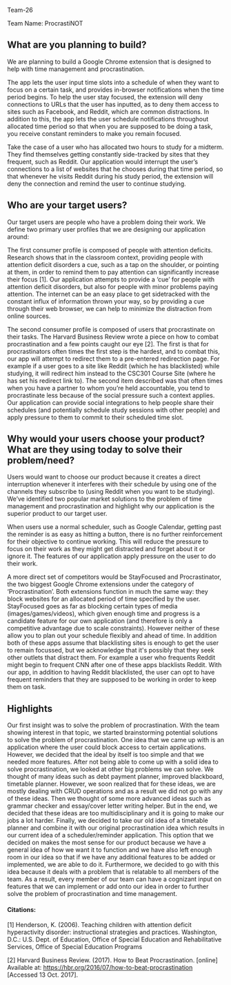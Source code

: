 Team-26 

Team Name: ProcrastiNOT

## What are you planning to build?


We are planning to build a Google Chrome extension that is designed to help with time management and procrastination. 

The app lets the user input time slots into a schedule of when they want to focus on a certain task, and provides in-browser notifications when the time period begins. To help the user stay focused, the extension will deny connections to URLs that the user has inputted, as to deny them access to sites such as Facebook, and Reddit, which are common distractions. In addition to this, the app lets the user schedule notifications throughout allocated time period so that when you are supposed to be doing a task, you receive constant reminders to make you remain focused. 

Take the case of a user who has allocated two hours to study for a midterm. They find themselves getting constantly side-tracked by sites that they frequent, such as Reddit. Our application would interrupt the user’s connections to a list of websites that he chooses during that time period, so that whenever he visits Reddit during his study period, the extension will deny the connection and remind the user to continue studying.


## Who are your target users?

Our target users are people who have a problem doing their work. We define two primary user profiles that we are designing our application around:

The first consumer profile is composed of people with attention deficits. Research shows that in the classroom context, providing people with attention deficit disorders a cue, such as a tap on the shoulder, or pointing at them, in order to remind them to pay attention can significantly increase their focus [1]. Our application attempts to provide a ‘cue’ for people with attention deficit disorders, but also for people with minor problems paying attention. The internet can be an easy place to get sidetracked with the constant influx of information thrown your way, so by providing a cue through their web browser, we can help to minimize the distraction from online sources.

The second consumer profile is composed of users that procrastinate on their tasks. The Harvard Business Review wrote a piece on how to combat procrastination and a few points caught our eye [2]. The first is that for procrastinators often times the first step is the hardest, and to combat this, our app will attempt to redirect them to a pre-entered redirection page. For example if a user goes to a site like Reddit (which he has blacklisted) while studying, it will redirect him instead to the CSC301 Course Site (where he has set his redirect link to). The second item described was that often times when you have a partner to whom you’re held accountable, you tend to procrastinate less because of the social pressure such a context applies. Our application can provide social integrations to help people share their schedules (and potentially schedule study sessions with other people) and apply pressure to them to commit to their scheduled time slot.


## Why would your users choose your product? What are they using today to solve their problem/need?

Users would want to choose our product because it creates a direct interruption whenever it interferes with their schedule by using one of the channels they subscribe to (using Reddit when you want to be studying).  We’ve identified two popular market solutions to the problem of time management and procrastination and highlight why our application is the superior product to our target user.

When users use a normal scheduler, such as Google Calendar, getting past the reminder is as easy as hitting a button, there is no further reinforcement for their objective to continue working. This will reduce the pressure to focus on their work as they might get distracted and forget about it or ignore it. The features of our application apply pressure on the user to do their work. 

A more direct set of competitors would be StayFocused and Procrastinator, the two biggest Google Chrome extensions under the category of ‘Procrastination’. Both extensions function in much the same way: they block websites for an allocated period of time specified by the user. StayFocused goes as far as blocking certain types of media (images/games/videos), which given enough time and progress is a candidate feature for our own application (and therefore is only a competitive advantage due to scale constraints). However neither of these allow you to plan out your schedule flexibly and ahead of time. In addition both of these apps assume that blacklisting sites is enough to get the user to remain focussed, but we acknowledge that it's possibly that they seek other outlets that distract them. For example a user who frequents Reddit might begin to frequent CNN after one of these apps blacklists Reddit. With our app, in addition to having Reddit blacklisted, the user can opt to have frequent reminders that they are supposed to be working in order to keep them on task.


## Highlights

Our first insight was to solve the problem of procrastination. With the team showing interest in that topic, we started brainstorming potential solutions to solve the problem of procrastination. One idea that we came up with is an application where the user could block access to certain applications. However, we decided that the ideal by itself is too simple and that we needed more features. After not being able to come up with a solid idea to solve procrastination, we looked at other big problems we can solve. We thought of many ideas such as debt payment planner, improved blackboard, timetable planner. However, we soon realized that for these ideas, we are mostly dealing with CRUD operations and as a result we did not go with any of these ideas. Then we thought of some more advanced ideas such as grammar checker and essay/cover letter writing helper. But in the end, we decided that these ideas are too multidisciplinary and it is going to make our jobs a lot harder. Finally, we decided to take our old idea of a timetable planner and combine it with our original procrastination idea which results in our current idea of a scheduler/reminder application. This option that we decided on makes the most sense for our product because we have a general idea of how we want it to function and we have also left enough room in our idea so that if we have any additional features to be added or implemented, we are able to do it. Furthermore, we decided to go with this idea because it deals with a problem that is relatable to all members of the team. As a result, every member of our team can have a cognizant input on features that we can implement or add onto our idea in order to further solve the problem of procrastination and time management.



#### Citations: 

[1] Henderson, K. (2006). Teaching children with attention deficit hyperactivity disorder: instructional strategies and practices. Washington, D.C.: U.S. Dept. of Education, Office of Special Education and Rehabilitative Services, Office of Special Education Programs

[2] Harvard Business Review. (2017). How to Beat Procrastination. [online] Available at: https://hbr.org/2016/07/how-to-beat-procrastination [Accessed 13 Oct. 2017].